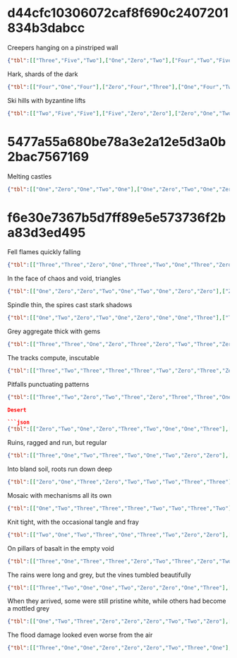 # d44cfc10306072caf8f690c2407201834b3dabcc

Creepers hanging on a pinstriped wall

```json
{"tbl":[["Three","Five","Two"],["One","Zero","Two"],["Four","Two","Five"]]}
```

Hark, shards of the dark 

```json
{"tbl":[["Four","One","Four"],["Zero","Four","Three"],["One","Four","Two"]]}
```

 Ski hills with byzantine lifts

```json
{"tbl":[["Two","Five","Five"],["Five","Zero","Zero"],["Zero","One","Two"]]}
```

# 5477a55a680be78a3e2a12e5d3a0b2bac7567169

Melting castles

```json
{"tbl":[["One","Zero","One","Two","One"],["One","Zero","Two","One","Zero"],["One","One","One","Two","One"],["Two","One","Two","Two","Zero"],["Two","Zero","Zero","Zero","One"]]}
```

# f6e30e7367b5d7ff89e5e573736f2ba83d3ed495

Fell flames quickly falling

```json
{"tbl":[["Three","Three","Zero","One","Three","Two","One","Three","Zero"],["Two","Zero","One","Two","One","Two","Zero","Zero","Two"],["Three","Three","Three","Zero","Zero","One","Two","Three","Zero"],["Three","Three","Zero","Three","One","Zero","Three","One","Two"],["Three","Zero","Two","Two","Zero","Two","Zero","Three","Two"],["Two","Zero","Three","One","Zero","Three","One","Zero","Three"],["Two","Two","Zero","Three","Zero","One","One","Two","One"],["One","One","Two","Zero","Two","One","Zero","One","Three"],["Three","One","Two","Zero","Three","Zero","One","Zero","One"]]}
```

In the face of chaos and void, triangles

```json
{"tbl":[["One","Zero","Zero","Two","One","Two","One","Zero","Zero"],["Zero","Zero","Three","Zero","Zero","Two","Zero","One","Two"],["Three","Zero","Two","Three","Zero","Three","One","Two","Three"],["Two","Two","Three","Three","Three","Three","Three","Three","Three"],["One","Three","Two","Two","Three","One","Two","Two","Two"],["Three","Zero","One","One","Two","Three","One","Zero","Three"],["Two","Zero","Zero","Zero","Three","One","One","Three","Three"],["Two","Three","One","Zero","Two","Two","Two","Three","Two"],["One","Three","Zero","One","Zero","Two","Two","Zero","Zero"]]}
```

Spindle thin, the spires cast stark shadows

```json
{"tbl":[["One","Two","Zero","Two","One","Zero","One","One","Three"],["Three","Zero","Two","One","One","One","Three","Three","Two"],["Two","Zero","Three","Zero","Zero","Two","Zero","Three","Zero"],["Three","One","Zero","One","One","Zero","One","Two","One"],["Zero","Zero","Zero","Zero","Zero","Two","Two","Zero","Zero"],["Two","Zero","One","Two","Two","Two","Three","One","Two"],["Three","Zero","Three","Two","Three","Three","One","Zero","One"],["One","Three","Three","Two","One","One","One","One","Zero"],["One","One","Three","Three","Two","Two","Two","Three","Three"]]}
```

Grey aggregate thick with gems

```json
{"tbl":[["Three","Three","One","Zero","Three","Zero","Two","Three","Zero"],["Zero","Zero","Three","One","Three","Three","One","Two","One"],["Two","Two","Two","One","One","Two","Two","Zero","One"],["Zero","Zero","Two","One","Zero","Two","Three","One","Zero"],["Three","Two","Zero","One","Two","Two","Zero","Three","Three"],["Zero","Zero","Three","Zero","Zero","Zero","Two","Three","Two"],["Three","Two","One","One","Three","Two","One","Two","Zero"],["Three","Two","Zero","Two","Three","One","One","Zero","One"],["Zero","One","One","One","Zero","Zero","Zero","Three","Three"]]}
```

The tracks compute, inscutable

```json
{"tbl":[["Three","Two","Three","Three","Three","Two","Zero","Three","Zero"],["Zero","One","One","Three","One","Zero","Zero","Two","Three"],["One","Two","One","Three","Zero","Three","Zero","Two","Zero"],["Two","Zero","Three","Three","Two","Zero","Three","Zero","Three"],["Zero","One","One","Three","Three","Zero","Two","Two","Two"],["Three","Zero","One","Three","Three","Zero","Two","Zero","One"],["Two","One","Three","Zero","Three","One","Zero","One","Two"],["Two","One","Zero","Three","One","Three","Three","One","One"],["Two","One","One","Two","One","One","Two","Two","Zero"]]}
```

Pitfalls punctuating patterns

```json
{"tbl":[["Three","Two","Zero","Two","Three","Zero","Three","Three","One"],["Zero","Zero","Two","Three","Three","Three","Three","Three","Two"],["One","Zero","Zero","Zero","Three","Zero","Zero","Three","Three"],["Two","Zero","Three","One","Three","Two","Three","Zero","Two"],["Zero","One","Zero","Three","One","Zero","Three","Three","One"],["Three","Zero","Two","One","Three","Zero","Three","One","Three"],["Zero","Zero","Three","Two","One","Three","Three","One","One"],["Two","One","Two","One","Two","Three","Three","One","Three"],["Zero","Three","Three","Two","Three","One","Zero","Three","One"]]}

Desert

```json
{"tbl":[["Zero","Two","One","Zero","Three","Two","One","One","Three"],["Three","Three","One","Zero","Zero","Two","Zero","Two","Three"],["Zero","Three","Three","Three","Three","Two","Three","One","One"],["Three","Two","Two","Three","Two","One","Zero","Three","Two"],["Two","Zero","Three","Two","One","Three","Two","Zero","One"],["One","One","Two","One","Two","Three","One","One","Two"],["Zero","Zero","Three","Zero","Two","One","One","One","Three"],["Zero","Zero","Three","Two","One","Two","Zero","Zero","Three"],["Zero","One","Zero","Zero","Three","Three","Zero","One","Three"]]}'
```

Ruins, ragged and run, but regular

```json
{"tbl":[["Three","One","Two","Three","Two","One","Two","Zero","Zero"],["One","Two","One","One","One","Three","Zero","Three","One"],["Zero","Three","One","One","One","One","One","Three","Zero"],["One","Two","Three","Zero","One","Three","One","One","Three"],["Zero","Zero","One","Three","Three","Three","Two","Zero","One"],["Two","Zero","Three","Three","Three","One","Two","Three","One"],["Two","Zero","Three","Zero","Zero","One","Two","One","Two"],["Three","One","Two","One","Two","One","Three","Two","Two"],["Zero","Two","Three","One","One","One","Zero","Zero","Two"]]}
```

Into bland soil, roots run down deep

```json
{"tbl":[["Zero","One","Three","Zero","Two","Two","Two","Three","Three"],["Three","Zero","One","One","Three","Three","Two","Three","One"],["One","Zero","One","Two","One","Zero","Three","Zero","Zero"],["Two","Two","One","One","One","Zero","Zero","Zero","One"],["Three","One","Zero","Three","One","Three","Three","One","One"],["Two","Three","One","Two","Two","Three","One","Two","Three"],["Two","Zero","Three","Three","One","Two","Zero","Zero","Two"],["Three","Zero","Two","Two","Three","Two","One","One","Zero"],["One","One","Zero","Zero","Three","Two","Zero","One","Two"]]}
```

Mosaic with mechanisms all its own

```json
{"tbl":[["One","Two","Three","Three","Three","Two","Two","Three","Two"],["One","Zero","Two","Zero","Two","Zero","Zero","Three","Two"],["One","Zero","Zero","Zero","Zero","One","Three","Two","One"],["Two","One","One","Zero","Zero","One","Two","Two","One"],["One","Two","Three","Two","Zero","One","Zero","Three","One"],["Three","Three","One","Zero","Three","Zero","Three","One","One"],["Three","Three","Two","One","Zero","Three","Zero","One","Zero"],["Three","Zero","Zero","Zero","Two","Three","One","Three","Zero"],["Zero","Two","Zero","Zero","One","One","One","Zero","Three"]]}
```

Knit tight, with the occasional tangle and fray

```json
{"tbl":[["Two","One","Two","Three","One","Three","Two","Zero","Zero"],["Zero","Two","Two","One","Zero","Three","Two","Two","Two"],["One","Three","Three","One","Two","Zero","Two","Three","Two"],["Two","Three","Three","Three","One","One","Three","One","One"],["Zero","Two","Zero","One","Two","Zero","Two","Zero","Two"],["One","One","One","Two","Two","Two","Zero","Two","One"],["Two","Two","One","Zero","Three","Three","Three","Two","One"],["Zero","Two","Zero","Zero","Zero","Three","Two","Two","One"],["One","Two","Three","Two","One","One","Two","Three","One"]]}
```

On pillars of basalt in the empty void

```json
{"tbl":[["Three","One","Three","Three","Zero","Two","Three","Zero","Two"],["One","Zero","One","One","One","Three","Three","Two","Three"],["Three","Three","One","Zero","One","Two","Three","One","Two"],["Zero","Zero","Zero","Zero","One","Three","Three","Two","Three"],["Two","One","Three","One","One","Zero","Three","Two","Three"],["Two","Zero","One","Two","One","Two","Two","One","Zero"],["Zero","Zero","One","Two","Two","Zero","Three","Two","Three"],["Three","Zero","Three","Two","Three","Three","Zero","Two","One"],["Three","Zero","Two","Two","Three","Zero","One","Zero","Three"]]}
```

The rains were long and grey, but the vines tumbled beautifully

```json
{"tbl":[["Three","Two","One","One","Two","Zero","Zero","One","Three"],["Three","Two","One","Three","Two","Zero","Zero","Zero","One"],["Zero","Three","Zero","Three","One","Three","Two","Two","Two"],["Three","Two","Two","One","One","Zero","One","One","One"],["Three","Zero","One","One","One","Two","Three","Three","One"],["One","One","Two","One","Two","Zero","One","Three","Two"],["Three","One","Three","Zero","One","Two","Zero","Zero","Three"],["Three","Zero","Three","Two","Zero","Three","Three","Three","Two"],["Zero","Two","One","Two","Zero","One","One","One","Two"]]}
```

When they arrived, some were still pristine white, while others had become a mottled grey

```json
{"tbl":[["One","Two","Three","Zero","Zero","Zero","Two","Two","Zero"],["Three","Three","Three","Zero","Zero","Three","Three","Three","Three"],["Three","Zero","Three","One","Two","Zero","Two","Zero","Two"],["Zero","One","One","Three","Zero","Zero","Zero","Two","Three"],["Three","One","One","Zero","One","One","Two","One","One"],["Zero","One","Two","One","One","One","One","One","Two"],["Three","Three","Two","One","One","Two","Zero","One","Zero"],["One","One","Zero","Three","Two","Two","One","Three","Zero"],["Two","Zero","Three","Zero","One","One","Zero","Three","Two"]]}
```
The flood damage looked even worse from the air

```json
{"tbl":[["Three","One","One","Zero","Zero","Zero","Two","Three","One"],["Three","Three","Zero","Two","Two","Three","Zero","Three","Zero"],["Zero","One","Two","Two","Two","One","One","Zero","One"],["Two","One","Zero","One","Two","One","Two","One","Zero"],["One","Zero","Zero","Zero","Zero","Two","Three","Two","Zero"],["One","Zero","Three","Two","One","Three","Three","Zero","Three"],["One","Zero","Three","Two","Two","One","Two","One","Three"],["Zero","One","Three","One","One","One","Three","Zero","One"],["Zero","One","Three","One","Two","Three","Three","Three","Two"]]}
```
